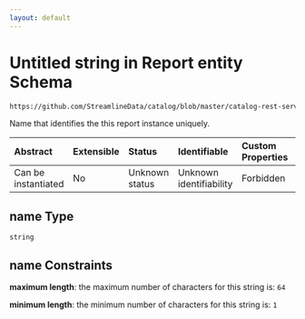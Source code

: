 ```yaml
---
layout: default
---
```

# Untitled string in Report entity Schema

```txt
https://github.com/StreamlineData/catalog/blob/master/catalog-rest-service/src/main/resources/json/schema/entity/data/report.json#/properties/name
```

Name that identifies the this report instance uniquely.

| Abstract            | Extensible | Status         | Identifiable            | Custom Properties | Additional Properties | Access Restrictions | Defined In                                                            |
| :------------------ | :--------- | :------------- | :---------------------- | :---------------- | :-------------------- | :------------------ | :-------------------------------------------------------------------- |
| Can be instantiated | No         | Unknown status | Unknown identifiability | Forbidden         | Allowed               | none                | [report.json*](report.md) |

## name Type

`string`

## name Constraints

**maximum length**: the maximum number of characters for this string is: `64`

**minimum length**: the minimum number of characters for this string is: `1`
